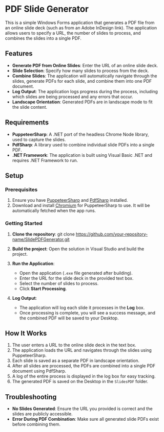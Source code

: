 # PDF Slide Generator

This is a simple Windows Forms application that generates a PDF file from an online slide deck (such as from an Adobe InDesign link). The application allows users to specify a URL, the number of slides to process, and combines the slides into a single PDF.

## Features

- **Generate PDF from Online Slides**: Enter the URL of an online slide deck.
- **Slide Selection**: Specify how many slides to process from the deck.
- **Combine Slides**: The application will automatically navigate through the slides, generate PDFs for each slide, and combine them into one PDF document.
- **Log Output**: The application logs progress during the process, including which slides are being processed and any errors that occur.
- **Landscape Orientation**: Generated PDFs are in landscape mode to fit the slide content.
  
## Requirements

- **PuppeteerSharp**: A .NET port of the headless Chrome Node library, used to capture the slides.
- **PdfSharp**: A library used to combine individual slide PDFs into a single PDF.
- **.NET Framework**: The application is built using Visual Basic .NET and requires .NET Framework to run.

## Setup

### Prerequisites

1. Ensure you have [PuppeteerSharp](https://github.com/hardkoded/puppeteer-sharp) and [PdfSharp](https://github.com/empira/PDFsharp) installed.
2. Download and install [Chromium](https://www.chromium.org/) for PuppeteerSharp to use. It will be automatically fetched when the app runs.

### Getting Started

1. **Clone the repository**:
   git clone https://github.com/your-repository-name/SlidePDFGenerator.git

2. **Build the project**:
   Open the solution in Visual Studio and build the project.

3. **Run the Application**:
   - Open the application (`.exe` file generated after building).
   - Enter the URL for the slide deck in the provided text box.
   - Select the number of slides to process.
   - Click **Start Processing**.

4. **Log Output**:
   - The application will log each slide it processes in the **Log** box.
   - Once processing is complete, you will see a success message, and the combined PDF will be saved to your Desktop.

## How It Works

1. The user enters a URL to the online slide deck in the text box.
2. The application loads the URL and navigates through the slides using PuppeteerSharp.
3. Each slide is saved as a separate PDF in landscape orientation.
4. After all slides are processed, the PDFs are combined into a single PDF document using PdfSharp.
5. A log of the entire process is displayed in the log box for easy tracking.
6. The generated PDF is saved on the Desktop in the `SlidesPDF` folder.

## Troubleshooting

- **No Slides Generated**: Ensure the URL you provided is correct and the slides are publicly accessible.
- **Error During PDF Combination**: Make sure all generated slide PDFs exist before combining them.
